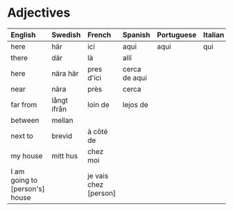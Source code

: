 # Adjectives

| English                        | Swedish     | French                | Spanish       | Portuguese | Italian |
| :----------------------------- | :---------- | :-------------------- | :------------ | :--------- | :------ |
| here                           | här         | ici                   | aqui          | aqui       | qui     |
| there                          | där         | là                    | allí          |            |         |
| here                           | nära här    | pres d'ici            | cerca de aqui |            |         |
| near                           | nära        | près                  | cerca         |            |         |
| far from                       | långt ifrån | loin de               | lejos de      |            |         |
| between                        | mellan      |                       |               |            |         |
| next to                        | brevid      | à côté de             |               |            |         |
| my house                       | mitt hus    | chez moi              |               |            |         |
| I am going to [person's] house |             | je vais chez [person] |               |            |         |
